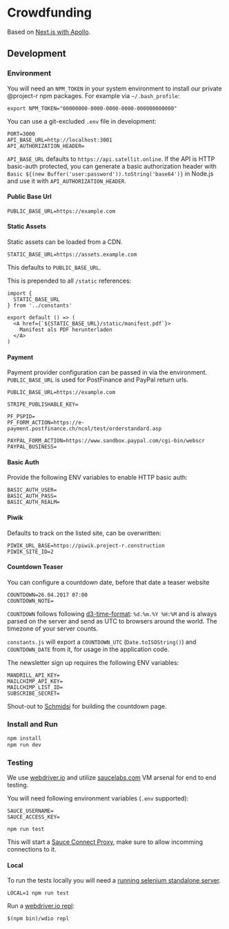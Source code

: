 # Crowdfunding

Based on [Next.js with Apollo](https://github.com/zeit/next.js/tree/master/examples/with-apollo).

## Development

### Environment

You will need an `NPM_TOKEN` in your system environment to install our private @project-r npm packages. For example via `~/.bash_profile`:

```
export NPM_TOKEN="00000000-0000-0000-0000-000000000000"
```

You can use a git-excluded `.env` file in development:

```
PORT=3000
API_BASE_URL=http://localhost:3001
API_AUTHORIZATION_HEADER=
```

`API_BASE_URL` defaults to `https://api.satellit.online`. If the API is HTTP basic-auth protected, you can generate a basic authorization header with ``Basic ${(new Buffer('user:password')).toString('base64')}`` in Node.js and use it with `API_AUTHORIZATION_HEADER`.

#### Public Base Url

```
PUBLIC_BASE_URL=https://example.com
```



#### Static Assets

Static assets can be loaded from a CDN.

```
STATIC_BASE_URL=https://assets.example.com
```

This defaults to `PUBLIC_BASE_URL`.

This is prepended to all `/static` references:

```
import {
  STATIC_BASE_URL
} from '../constants'

export default () => (
  <A href={`${STATIC_BASE_URL}/static/manifest.pdf`}>
    Manifest als PDF herunterladen
  </A>
)
```

#### Payment

Payment provider configuration can be passed in via the environment. `PUBLIC_BASE_URL` is used for PostFinance and PayPal return urls.

```
PUBLIC_BASE_URL=https://example.com

STRIPE_PUBLISHABLE_KEY=

PF_PSPID=
PF_FORM_ACTION=https://e-payment.postfinance.ch/ncol/test/orderstandard.asp

PAYPAL_FORM_ACTION=https://www.sandbox.paypal.com/cgi-bin/webscr
PAYPAL_BUSINESS=
```

#### Basic Auth

Provide the following ENV variables to enable HTTP basic auth:

```
BASIC_AUTH_USER=
BASIC_AUTH_PASS=
BASIC_AUTH_REALM=
```

#### Piwik

Defaults to track on the listed site, can be overwritten:

```
PIWIK_URL_BASE=https://piwik.project-r.construction
PIWIK_SITE_ID=2
```

#### Countdown Teaser

You can configure a countdown date, before that date a teaser website 

```
COUNTDOWN=26.04.2017 07:00
COUNTDOWN_NOTE=
```

`COUNTDOWN` follows following [d3-time-format](https://github.com/d3/d3-time-format): `%d.%m.%Y %H:%M` and is always parsed on the server and send as UTC to browsers around the world. The timezone of your server counts.

`constants.js` will export a `COUNTDOWN_UTC` (`Date.toISOString()`) and `COUNTDOWN_DATE` from it, for usage in the application code.

The newsletter sign up requires the following ENV variables:

```
MANDRILL_API_KEY=
MAILCHIMP_API_KEY=
MAILCHIMP_LIST_ID=
SUBSCRIBE_SECRET=
```

Shout-out to [Schmidsi](https://github.com/schmidsi) for building the countdown page.

### Install and Run

```bash
npm install
npm run dev
```

### Testing

We use [webdriver.io](http://webdriver.io/) and utilize [saucelabs.com](https://saucelabs.com/) VM arsenal for end to end testing.

You will need following environment variables (`.env` supported):

```
SAUCE_USERNAME=
SAUCE_ACCESS_KEY=
```

```
npm run test
```

This will start a [Sauce Connect Proxy](https://wiki.saucelabs.com/display/DOCS/Sauce+Connect+Proxy+FAQS), make sure to allow incomming connections to it.

#### Local

To run the tests locally you will need a [running selenium standalone server](http://webdriver.io/guide.html).

```
LOCAL=1 npm run test
```

Run a [webdriver.io repl](http://webdriver.io/guide/usage/repl.html):

```
$(npm bin)/wdio repl 
```
